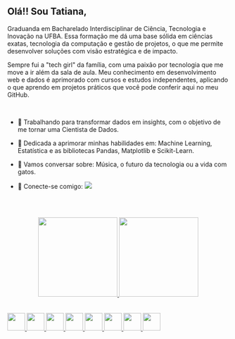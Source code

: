  ## Olá!! Sou Tatiana,

Graduanda em Bacharelado Interdisciplinar de Ciência, Tecnologia e Inovação na UFBA. Essa formação me dá uma base sólida em ciências exatas, tecnologia da computação e gestão de projetos, o que me permite desenvolver soluções com visão estratégica e de impacto.

Sempre fui a "tech girl" da família, com uma paixão por tecnologia que me move a ir além da sala de aula. Meu conhecimento em desenvolvimento web e dados é aprimorado com cursos e estudos independentes, aplicando o que aprendo em projetos práticos que você pode conferir aqui no meu GitHub.  


<br>

 - 🔭 Trabalhando para transformar dados em insights, com o objetivo de me tornar uma Cientista de Dados.

 - 🌱 Dedicada a aprimorar minhas habilidades em: Machine Learning, Estatística e as bibliotecas Pandas, Matplotlib e Scikit-Learn.

 - 💬 Vamos conversar sobre: Música, o futuro da tecnologia ou a vida com gatos.

- 🔗 Conecte-se comigo: <a href="https://www.linkedin.com/in/tati-bezerra/" target="_blank"><img src="https://img.shields.io/badge/-LinkedIn-%230077B5?style=for-the-badge&logo=linkedin&logoColor=white" target="_blank"></a> 


<br><br>
<div align="center">
  <a href="https://github.com/biizerrah">
  <img height="180em" src="https://github-readme-stats.vercel.app/api?username=biizerrah&show_icons=true&theme=midnight-purple&include_all_commits=true&count_private=true"/>
  <img height="180em" src="https://github-readme-stats.vercel.app/api/top-langs/?username=biizerrah&layout=compact&langs_count=7&theme=midnight-purple"/> <br><br>
  
</div>
  <div style="display: inline_block"><br>
   
  <img src="https://cdn.jsdelivr.net/gh/devicons/devicon/icons/c/c-original.svg" width="40" height="40"/>
  <img src="https://cdn.jsdelivr.net/gh/devicons/devicon/icons/java/java-original.svg" width="40" height="40"/>
  <img src="https://cdn.jsdelivr.net/gh/devicons/devicon/icons/javascript/javascript-original.svg" width="40" height="40"/>
  <img src="https://cdn.jsdelivr.net/gh/devicons/devicon/icons/python/python-original.svg" width="40" height="40"/>
  <img src="https://cdn.jsdelivr.net/gh/devicons/devicon/icons/pandas/pandas-original.svg" width="40" height="40"/>
  <img src="https://cdn.jsdelivr.net/gh/devicons/devicon/icons/scikitlearn/scikitlearn-original.svg" width="40" height="40"/>
  <img src="https://cdn.jsdelivr.net/gh/devicons/devicon/icons/jupyter/jupyter-original.svg" width="40" height="40"/>
  <img src="https://cdn.jsdelivr.net/gh/devicons/devicon/icons/mysql/mysql-original.svg" width="40" height="40"/>

</div>
  

  



